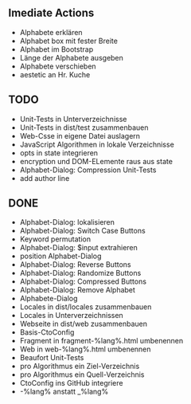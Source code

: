 ## Imediate Actions

* Alphabete erklären
* Alphabet box mit fester Breite
* Alphabet im Bootstrap
* Länge der Alphabete ausgeben
* Alphabete verschieben
* aestetic an Hr. Kuche

## TODO

* Unit-Tests in Unterverzeichnisse
* Unit-Tests in dist/test zusammenbauen
* Web-Csse in eigene Datei auslagern
* JavaScript Algorithmen in lokale Verzeichnisse
* opts in state integrieren
* encryption und DOM-ELemente raus aus state
* Alphabet-Dialog: Compression Unit-Tests
* add author line

## DONE

* Alphabet-Dialog: lokalisieren
* Alphabet-Dialog: Switch Case Buttons
* Keyword permutation
* Alphabet-Dialog: $input extrahieren
* position Alphabet-Dialog
* Alphabet-Dialog: Reverse Buttons
* Alphabet-Dialog: Randomize Buttons
* Alphabet-Dialog: Compressed Buttons
* Alphabet-Dialog: Remove Alphabet
* Alphabete-Dialog
* Locales in dist/locales zusammenbauen
* Locales in Unterverzeichnissen
* Webseite in dist/web zusammenbauen
* Basis-CtoConfig
* Fragment in fragment-%lang%.html umbenennen
* Web in web-%lang%.html umbenennen
* Beaufort Unit-Tests
* pro Algorithmus ein Ziel-Verzeichnis
* pro Algorithmus ein Quell-Verzeichnis
* CtoConfig ins GitHub integriere
* -%lang% anstatt _%lang%
